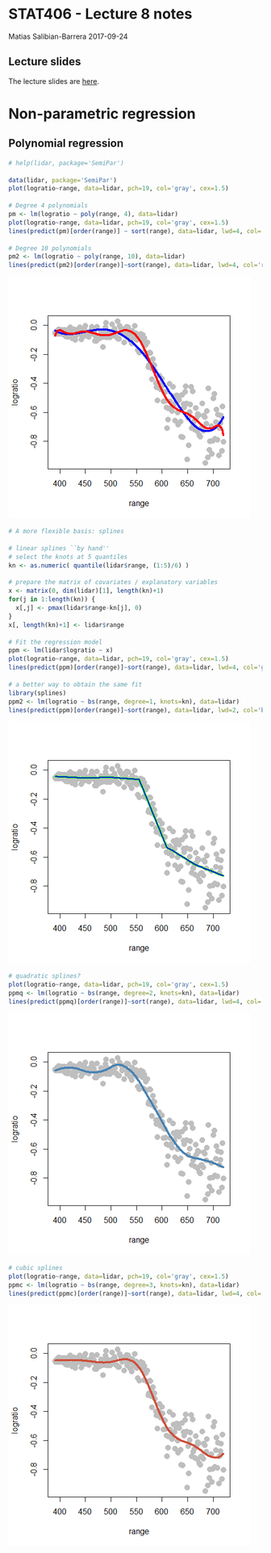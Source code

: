 STAT406 - Lecture 8 notes
================
Matias Salibian-Barrera
2017-09-24

Lecture slides
--------------

The lecture slides are [here](STAT406-17-lecture-8-preliminary.pdf).

Non-parametric regression
=========================

Polynomial regression
---------------------

``` r
# help(lidar, package='SemiPar')

data(lidar, package='SemiPar')
plot(logratio~range, data=lidar, pch=19, col='gray', cex=1.5)

# Degree 4 polynomials
pm <- lm(logratio ~ poly(range, 4), data=lidar)
plot(logratio~range, data=lidar, pch=19, col='gray', cex=1.5)
lines(predict(pm)[order(range)] ~ sort(range), data=lidar, lwd=4, col='blue')

# Degree 10 polynomials
pm2 <- lm(logratio ~ poly(range, 10), data=lidar)
lines(predict(pm2)[order(range)]~sort(range), data=lidar, lwd=4, col='red')
```

![](README_files/figure-markdown_github-ascii_identifiers/nonparam-1.png)

``` r
# A more flexible basis: splines

# linear splines ``by hand''
# select the knots at 5 quantiles
kn <- as.numeric( quantile(lidar$range, (1:5)/6) )

# prepare the matrix of covariates / explanatory variables
x <- matrix(0, dim(lidar)[1], length(kn)+1)
for(j in 1:length(kn)) {
  x[,j] <- pmax(lidar$range-kn[j], 0)
}
x[, length(kn)+1] <- lidar$range

# Fit the regression model
ppm <- lm(lidar$logratio ~ x)
plot(logratio~range, data=lidar, pch=19, col='gray', cex=1.5)
lines(predict(ppm)[order(range)]~sort(range), data=lidar, lwd=4, col='green')

# a better way to obtain the same fit
library(splines)
ppm2 <- lm(logratio ~ bs(range, degree=1, knots=kn), data=lidar)
lines(predict(ppm)[order(range)]~sort(range), data=lidar, lwd=2, col='blue')
```

![](README_files/figure-markdown_github-ascii_identifiers/nonparam-2.png)

``` r
# quadratic splines?
plot(logratio~range, data=lidar, pch=19, col='gray', cex=1.5)
ppmq <- lm(logratio ~ bs(range, degree=2, knots=kn), data=lidar)
lines(predict(ppmq)[order(range)]~sort(range), data=lidar, lwd=4, col='steelblue')
```

![](README_files/figure-markdown_github-ascii_identifiers/nonparam-3.png)

``` r
# cubic splines
plot(logratio~range, data=lidar, pch=19, col='gray', cex=1.5)
ppmc <- lm(logratio ~ bs(range, degree=3, knots=kn), data=lidar)
lines(predict(ppmc)[order(range)]~sort(range), data=lidar, lwd=4, col='tomato3')
```

![](README_files/figure-markdown_github-ascii_identifiers/nonparam-4.png)
